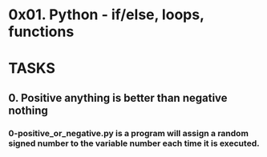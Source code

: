 # 0x01. Python - if/else, loops, functions

# TASKS

## 0. Positive anything is better than negative nothing

### 0-positive_or_negative.py is a program will assign a random signed number to the variable number each time it is executed.